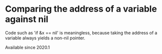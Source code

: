 # Comparing the address of a variable against nil

Code such as 'if &x == nil' is meaningless, because taking the address of a variable always yields a non-nil pointer.

Available since
    2020.1
